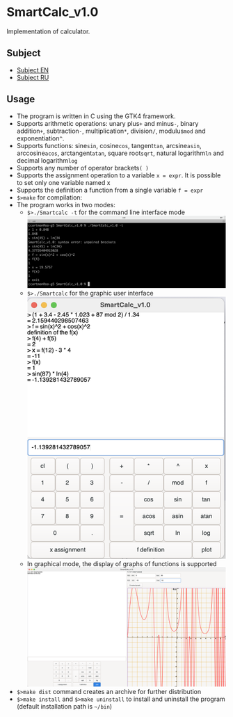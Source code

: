 # SmartCalc_v1.0
Implementation of calculator.

## Subject
- [Subject EN](./docs/subject_en.md)
- [Subject RU](./docs/subject_ru.md)

## Usage
- The program is written in C using the GTK4 framework.
- Supports arithmetic operations: unary plus`+` and minus`-`, binary addition`+`, subtraction`-`, multiplication`*`, division`/`, modulus`mod` and exponentiation`^`.
- Supports functions: sine`sin`, cosine`cos`, tangent`tan`, arcsine`asin`, arccosine`acos`, arctangent`atan`, square root`sqrt`, natural logarithm`ln` and decimal logarithm`log`
- Supports any number of operator brackets`( )`
- Supports the assignment operation to a variable `x = expr`. It is possible to set only one variable named x
- Supports the definition a function from a single variable `f = expr`
- `$>make` for compilation:
- The program works in two modes:
  - `$>./Smartcalc -t` for the command line interface mode \
    <img src="./docs/misc/sc_1.png" alt="sc_1" width="700"/>
  - `$>./Smartcalc` for the graphic user interface \
    <img src="./docs/misc/sc_2.png" alt="sc_2" width="700"/>
  - In graphical mode, the display of graphs of functions is supported
    <img src="./docs/misc/sc_3.png" alt="sc_3" width="700"/>
- `$>make dist` command creates an archive for further distribution
- `$>make install` and `$>make uninstall` to install and uninstall the program (default installation path is `~/bin`)

